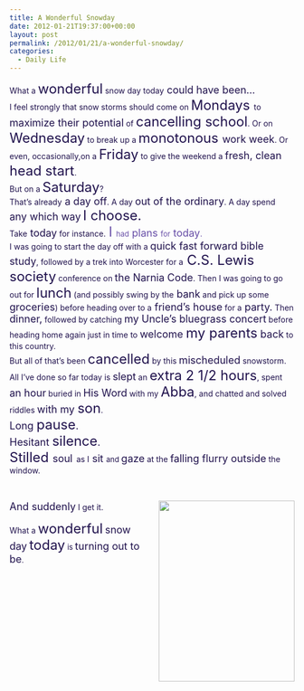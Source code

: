 ```yaml
---
title: A Wonderful Snowday
date: 2012-01-21T19:37:00+00:00
layout: post
permalink: /2012/01/21/a-wonderful-snowday/
categories:
  - Daily Life
---
```

<div style="color: #20124d;">
  What a <span style="font-size: x-large;">wonderful</span> snow day today<span style="font-size: large;"> could have been&#8230;</span>
</div>

<div style="color: #20124d;">
  I feel strongly that snow storms should come on <span style="font-size: x-large;">Mondays </span>to <span style="font-size: large;">maximize their potential</span> of <span style="font-size: x-large;">cancelling school</span>. Or on <span style="font-size: x-large;">Wednesday</span> to break up a <span style="font-size: x-large;">monotonous <span style="font-size: large;">work week</span></span>. Or even, occasionally,on a <span style="font-size: x-large;">Friday</span> to give the weekend a <span style="font-size: large;">fresh, clean </span><span style="font-size: x-large;">head start</span>.
</div>

<div style="color: #20124d;">
  But on a <span style="font-size: x-large;">Saturday</span>?
</div>

<div style="color: #20124d;">
</div>

<div style="color: #20124d;">
  That&#8217;s already<span style="font-size: large;"> a day off</span>. A day <span style="font-size: large;">out of the ordinary</span>. A day spend <span style="font-size: large;">any which way</span> <span style="font-size: x-large;">I choose. </span>
</div>

<div style="color: #20124d;">
  Take<span style="font-size: large;"> today</span> for instance.<span style="font-size: large;"> <span style="color: #674ea7; font-size: x-large;">I </span><span style="color: #674ea7; font-size: small;">had</span><span style="color: #674ea7;"> plans </span><span style="color: #674ea7; font-size: small;">for</span><span style="color: #674ea7;"> today</span></span><span style="color: #674ea7;">.</span>
</div>

<div style="color: #20124d;">
</div>

<div style="color: #20124d;">
  I was going to start the day off with a <span style="font-size: large;">quick fast forward bible study</span>, followed by a trek into Worcester for a<span style="font-size: x-large;"> C.S. Lewis</span> <span style="font-size: x-large;">society</span> conference on <span style="font-size: large;">the Narnia Code</span>. Then I was going to go out for <span style="font-size: x-large;">lunch</span> (and possibly swing by the<span style="font-size: large;"> </span><span style="font-size: large;">bank</span> and pick up some<span style="font-size: large;"> groceries</span>) before heading over to a<span style="font-size: large;"> friend&#8217;s house</span> for a<span style="font-size: large;"> party.</span> Then <span style="font-size: large;">dinner,</span> followed by catching <span style="font-size: large;">my Uncle&#8217;s bluegrass concert</span> before heading home again just in time to <span style="font-size: large;">welcome <span style="font-size: x-large;">my parents</span> back</span> to this country.
</div>

<div style="color: #20124d;">
</div>

<div style="color: #20124d;">
  But all of that&#8217;s been <span style="font-size: x-large;">cancelled</span> by this <span style="font-size: large;">mischeduled</span> snowstorm.
</div>

<div style="color: #20124d;">
  All I&#8217;ve done so far today is <span style="font-size: large;">slept</span> an <span style="font-size: x-large;">extra 2 1/2 hours</span>, spent<span style="font-size: large;"> an hour</span> buried in <span style="font-size: large;">His Word</span> with my <span style="font-size: x-large;">Abba</span>, and chatted and solved riddles <span style="font-size: large;">with my <span style="font-size: x-large;">son</span></span>.
</div>

<div style="color: #20124d;">
</div>

<div style="color: #20124d;">
  <span style="font-size: large;">Long <span style="font-size: x-large;">pause</span>.</span>
</div>

<div style="color: #20124d;">
  <span style="font-size: large;">Hesitant <span style="font-size: x-large;">silence</span>.</span>
</div>

<div style="color: #20124d;">
  <span style="font-size: large;"><span style="font-size: x-large;">Stilled </span><span style="font-size: x-large;"><span style="font-size: large;">soul</span> </span></span>as I<span style="font-size: large;"> sit <span style="font-size: small;">and </span>gaze</span> at the <span style="font-size: large;">falling flurry outside</span> the window.
</div>

&nbsp;

<div style="clear: both; text-align: center;">
</div>

<div style="color: #20124d;">
  <a href="http://2.bp.blogspot.com/-p-EnHauB8ew/TxsTbKB_Q5I/AAAAAAAAADU/oePVzkbSsBw/s1600/sign+in+snow.jpg" style="clear: right; float: right; margin-bottom: 1em; margin-left: 1em;"><img border="0" height="320" src="https://i2.wp.com/2.bp.blogspot.com/-p-EnHauB8ew/TxsTbKB_Q5I/AAAAAAAAADU/oePVzkbSsBw/s320/sign+in+snow.jpg?resize=240%2C320" width="240" data-recalc-dims="1" /></a><span style="font-size: large;">And suddenly</span> I get it.
</div>

<span style="color: #20124d;">What a </span><span style="color: #20124d; font-size: x-large;">wonderful</span> <span style="color: #20124d;"></span><span style="color: #20124d; font-size: large;">snow day</span> <span style="color: #20124d;"></span><span style="color: #20124d; font-size: x-large;">today</span> <span style="color: #20124d;"></span><span style="color: #20124d; font-size: small;">is <span style="font-size: large;">turning out to be</span>.</span>
